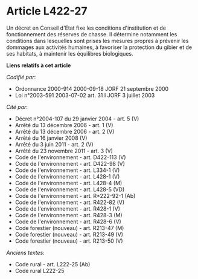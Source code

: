 # Article L422-27

Un décret en Conseil d'Etat fixe les conditions d'institution et de fonctionnement des réserves de chasse. Il détermine
notamment les conditions dans lesquelles sont prises les mesures propres à prévenir les dommages aux activités humaines, à
favoriser la protection du gibier et de ses habitats, à maintenir les équilibres biologiques.

**Liens relatifs à cet article**

_Codifié par_:

  - Ordonnance 2000-914 2000-09-18 JORF 21 septembre 2000
  - Loi n°2003-591 2003-07-02 art. 31 I JORF 3 juillet 2003

_Cité par_:

  - Décret n°2004-107 du 29 janvier 2004 - art. 5 (V)
  - Arrêté du 13 décembre 2006 - art. 1 (V)
  - Arrêté du 13 décembre 2006 - art. 2 (V)
  - Arrêté du 16 janvier 2008 (V)
  - Arrêté du 3 juin 2011 - art. 2 (V)
  - Arrêté du 23 novembre 2011 - art. 3 (V)
  - Code de l'environnement - art. D422-113 (V)
  - Code de l'environnement - art. D422-98 (V)
  - Code de l'environnement - art. L334-1 (V)
  - Code de l'environnement - art. L428-1 (V)
  - Code de l'environnement - art. L428-4 (M)
  - Code de l'environnement - art. L428-5 (VD)
  - Code de l'environnement - art. R*222-92-1 (Ab)
  - Code de l'environnement - art. R422-82 (V)
  - Code de l'environnement - art. R428-1 (V)
  - Code de l'environnement - art. R428-3 (M)
  - Code de l'environnement - art. R428-6 (V)
  - Code forestier (nouveau) - art. R213-47 (M)
  - Code forestier (nouveau) - art. R213-49 (V)
  - Code forestier (nouveau) - art. R213-50 (V)

_Anciens textes_:

  - Code rural - art. L222-25 (Ab)
  - Code rural L222-25
